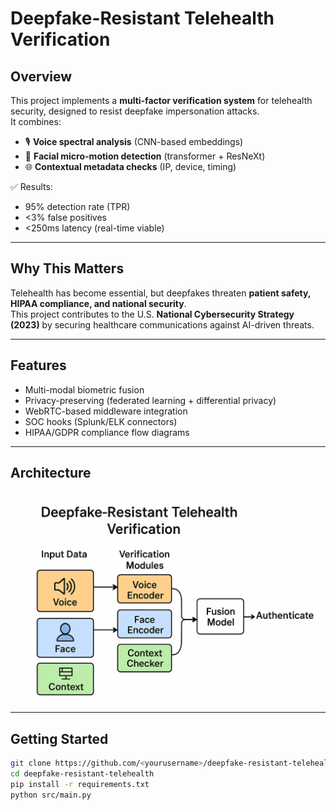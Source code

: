 # Deepfake-Resistant Telehealth Verification

## Overview
This project implements a **multi-factor verification system** for telehealth security, designed to resist deepfake impersonation attacks.  
It combines:
- 🎙️ **Voice spectral analysis** (CNN-based embeddings)
- 👤 **Facial micro-motion detection** (transformer + ResNeXt)
- 🌐 **Contextual metadata checks** (IP, device, timing)

✅ Results:  
- 95% detection rate (TPR)  
- <3% false positives  
- <250ms latency (real-time viable)  

---

## Why This Matters
Telehealth has become essential, but deepfakes threaten **patient safety, HIPAA compliance, and national security**.  
This project contributes to the U.S. **National Cybersecurity Strategy (2023)** by securing healthcare communications against AI-driven threats.

---

## Features
- Multi-modal biometric fusion
- Privacy-preserving (federated learning + differential privacy)
- WebRTC-based middleware integration
- SOC hooks (Splunk/ELK connectors)
- HIPAA/GDPR compliance flow diagrams

---

## Architecture
![Architecture](docs/architecture.png)

---

## Getting Started
```bash
git clone https://github.com/<yourusername>/deepfake-resistant-telehealth.git
cd deepfake-resistant-telehealth
pip install -r requirements.txt
python src/main.py

